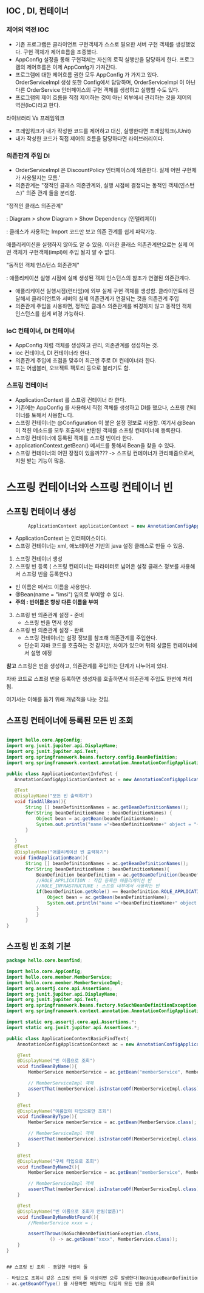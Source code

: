 ## IOC , DI, 컨테이너

### 제어의 역전 IOC 
- 기존 프로그램은 클라이언트 구현객체가 스스로 필요한 서버 구현 객체를 생성했었다. 구현 객체가 제어흐름을 조종했다.
- AppConfig 설정을 통해 구현객체는 자신의 로직 실행만을 담당하게 한다. 프로그램의 제어흐름은 이제 AppConfg가 가져간다. 
- 프로그램에 대한 제어흐름 권한 모두 AppConfig 가 가지고 있다. OrderServiceImpl 생성 또한 Config에서 담당하며, OrderServiceImpl 이 아닌 다른 OrderService 인터페이스의 구현 객체를 생성하고 실행할 수도 있다.
- 프로그램의 제어 흐름을 직접 제어하는 것이 아닌 외부에서 관리하는 것을 제어의 역전(IoC)라고 한다.

라이브러리 Vs 프레임워크
 - 프레임워크가 내가 작성한 코드를 제어하고 대신, 실행한다면 프레임워크(JUnit)
 - 내가 작성한 코드가 직접 제어의 흐름을 담당하다면 라이브러리이다.

### 의존관계 주입 DI

- OrderServiceImpl 은 DiscountPolicy 인터페이스에 의존한다. 실제 어떤 구현체가 사용될지는 모름.'
- 의존관계는 "정적인 클래스 의존관계와, 실행 시점에 결정되는 동적인 객체(인스턴스)" 의존 관계 둘을 분리함.

"정적인 클래스 의존관계"

 : Diagram > show Diagram > Show Dependency (인텔리제이)
   
 : 클래스가 사용하는 Import 코드만 보고 의존 관계를 쉽게 파악가능. 
 
   애플리케이션을 실행하지 않아도 알 수 있음. 이러한 클래스 의존관계만으로는 실제 어떤 객체가 구현객체(impl)에 주입 될지 알 수 없다.
   
"동적인 객체 인스턴스 의존관계"
 
  : 애플리케이션 실행 시점에 실제 생성된 객체 인스턴스의 참조가 연결된 의존관계다.
  
 -  애플리케이션 실행시점(런타임)에 외부 실제 구현 객체를 생성함.
     클라이언트에 전달해서 클라이언트와 서버의 실제 의존관계가 연결되는 것을 의존관계 주입
 - 의존관계 주입을 사용하면,  정적인 클래스 의존관계를 벼경하지 않고 동적인 객체 인스턴스를 쉽게 벼경 가능하다. 
  
  
  ### IoC 컨테이너, DI 컨테이너
  
  - AppConfig 처럼 객체를 생성하고 관리, 의존관계를 생성하는 것.
  - ioc 컨테이너, DI 컨테이너라 한다.
  - 의존관계 주입에 초점을 맞추어 최근엔 주로 DI 컨테이너라 한다.
  - 또는 어샘블러, 오브젝트 팩토리 등으로 불리기도 함.
  
  ### 스프링 컨테이너
  
  - ApplicationContext 를 스프링 컨테이너 라 한다.
  - 기존에는 AppConfig 를 사용해서 직접 객체를 생성하고 DI를 했으나, 스프링 컨테이너를 토해서 사용함ㄴ다.
  - 스프링 컨테이너는 @Configuration 이 붙은 설정 정보로 사용함. 여기서 @Bean 이 적힌 메소드를 모두 호출해서 반환된 객체를 스프링 컨테이너에 등록한다.
  - 스프링 컨테이너에 등록된 객체를 스프링 빈이라 한다.
  - applicationContext.getBean() 메서드를 통해서 Bean을 찾을 수 있다.
  - 스프링 컨테이너의 어떤 장점이 있을까??? -> 스프링 컨테이너가 관리해줌으로써, 지원 받는 기능이 많음.


# 스프링 컨테이너와 스프링 컨테이너 빈

## 스프링 컨테이너 생성
```java
        ApplicationContext applicationContext = new AnnotationConfigApplicationContext(AppConfig.class);
```
- ApplicationContext 는 인터페이스이다.
- 스프링 컨테이너는 xml, 애노테이션 기반의 java 설정 클래스로 만들 수 있음.

1. 스프링 컨테이너 생성
2. 스프링 빈 등록 ( 스프링 컨테이너는 파라미터로 넘어온 설정  클래스 정보를 사용해서 스프링 빈을 등록한다.)
 - 빈 이름은 메서드 이름을 사용한다.
 - @Bean(name = "imsi") 임의로 부여할 수 있다.
 - **주의 : 빈이름은 항상 다른 이름을 부여**

3. 스프링 빈 의존관계 설정 - 준비
   -  스프링 빈을 먼저 생성
4. 스프링 빈 의존관계 설정 - 완료
   - 스프링 컨테이너는 설정 정보를 참조해 의존관계를 주입한다.
   - 단순히 자바 코드를 호출하는 것 같지만, 차이가 있으며 뒤의 싱글톤 컨테이너에서 설명 예정
 
  **참고**
  스프링은 빈을 생성하고, 의존관계를 주입하는 단계가 나누어져 있다.
  
  자바 코드로 스프링 빈을 등록하면 생성자를 호출하면서 의존관계 주입도 한번에 처리됨.
  
  여기서는 이해를 돕기 위해 개념적을 나눈 것임.
  
  ## 스프링 컨테이너에 등록된 모든 빈 조회
  
 ```java

import hello.core.AppConfig;
import org.junit.jupiter.api.DisplayName;
import org.junit.jupiter.api.Test;
import org.springframework.beans.factory.config.BeanDefinition;
import org.springframework.context.annotation.AnnotationConfigApplicationContext;

public class ApplicationContextInfoTest {
    AnnotationConfigApplicationContext ac = new AnnotationConfigApplicationContext(AppConfig.class);

    @Test
    @DisplayName("모든 빈 출력하기")
    void findAllBean(){
        String [] beanDefinitionNames = ac.getBeanDefinitionNames();
        for(String beanDefinitionName : beanDefinitionNames) {
            Object bean = ac.getBean(beanDefinitionName);
            System.out.println("name ="+beanDefinitionName+" object = "+ bean);
        }

    }
    @Test
    @DisplayName("애플리케이션 빈 출력하기")
    void findApplicationBean(){
        String [] beanDefinitionNames = ac.getBeanDefinitionNames();
        for(String beanDefinitionName : beanDefinitionNames){
            BeanDefinition beanDefinition = ac.getBeanDefinition(beanDefinitionName);
            //ROLE_APPLICATION : 직접 등록한 애플리케이션 빈
            //ROLE_INFRASTRUCTURE : 스프링 내부에서 사용하는 빈
            if(beanDefinition.getRole() == BeanDefinition.ROLE_APPLICATION){
                Object bean = ac.getBean(beanDefinitionName);
                System.out.println("name ="+beanDefinitionName+" object = "+ bean);
            }
            }
        }
}
```


## 스프링 빈 조회 기본

```java
package hello.core.beanfind;

import hello.core.AppConfig;
import hello.core.member.MemberService;
import hello.core.member.MemberServiceImpl;
import org.assertj.core.api.Assertions;
import org.junit.jupiter.api.DisplayName;
import org.junit.jupiter.api.Test;
import org.springframework.beans.factory.NoSuchBeanDefinitionException;
import org.springframework.context.annotation.AnnotationConfigApplicationContext;

import static org.assertj.core.api.Assertions.*;
import static org.junit.jupiter.api.Assertions.*;

public class ApplicationContextBasicFindText{
    AnnotationConfigApplicationContext ac = new AnnotationConfigApplicationContext(AppConfig.class);

    @Test
    @DisplayName("빈 이름으로 조회")
    void findBeanByName(){
        MemberService memberService = ac.getBean("memberService", MemberService.class);

        // MemberServiceImpl 객체
        assertThat(memberService).isInstanceOf(MemberServiceImpl.class);
    }

    @Test
    @DisplayName("이름없이 타입으로만 조회")
    void findBeanByType(){
        MemberService memberService = ac.getBean(MemberService.class);

        // MemberServiceImpl 객체
        assertThat(memberService).isInstanceOf(MemberServiceImpl.class);
    }

    @Test
    @DisplayName("구체 타입으로 조회")
    void findBeanByName2(){
        MemberService memberService = ac.getBean("memberService", MemberServiceImpl.class);

        // MemberServiceImpl 객체
        assertThat(memberService).isInstanceOf(MemberServiceImpl.class);
    }

    @Test
    @DisplayName("빈 이름으로 조회가 안됨(없음)")
    void findBeanByNameNotFound(){
        //MemberService xxxx = ;

        assertThrows(NoSuchBeanDefinitionException.class,
                () -> ac.getBean("xxxx", MemberService.class));
    }
}


## 스프링 빈 조회 - 동일한 타입이 둘 

- 타입으로 조회시 같은 스프링 빈이 둘 이상이면 오류 발생한다(NoUniqueBeanDefinitionException). 이때는 빈 이름을 지정해야 함.
- ac.getBeanOfType() 을 사용하면 해당하는 타입의 모든 빈을 조회




```
